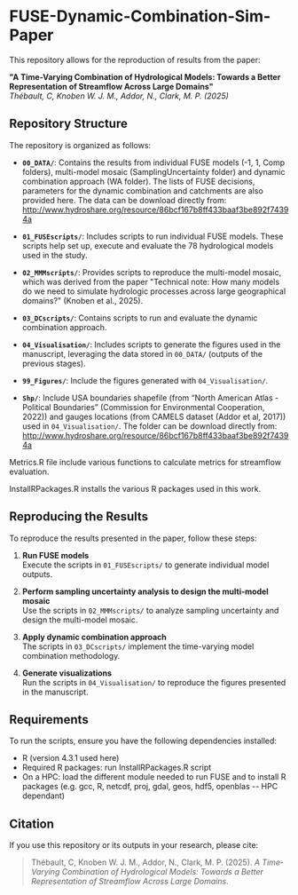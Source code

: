 # FUSE-Dynamic-Combination-Sim-Paper

This repository allows for the reproduction of results from the paper:

**"A Time-Varying Combination of Hydrological Models: Towards a Better Representation of Streamflow Across Large Domains"**  
*Thébault, C, Knoben W. J. M., Addor, N., Clark, M. P. (2025)*

## Repository Structure

The repository is organized as follows:

- **`00_DATA/`**: Contains the results from individual FUSE models (-1, 1, Comp folders), multi-model mosaic (SamplingUncertainty folder) and dynamic combination approach (WA folder). The lists of FUSE decisions, parameters for the dynamic combination and catchments are also provided here. The data can be download directly from: http://www.hydroshare.org/resource/86bcf167b8ff433baaf3be892f74394a

- **`01_FUSEscripts/`**: Includes scripts to run individual FUSE models. These scripts help set up, execute and evaluate the 78 hydrological models used in the study.

- **`02_MMMscripts/`**: Provides scripts to reproduce the multi-model mosaic, which was derived from the paper "Technical note: How many models do we need to simulate hydrologic processes across large geographical domains?" (Knoben et al., 2025).

- **`03_DCscripts/`**: Contains scripts to run and evaluate the dynamic combination approach.

- **`04_Visualisation/`**: Includes scripts to generate the figures used in the manuscript, leveraging the data stored in `00_DATA/` (outputs of the previous stages).

- **`99_Figures/`**: Include the figures generated with `04_Visualisation/`.

- **`Shp/`**: Include USA boundaries shapefile (from “North American Atlas - Political Boundaries” (Commission for Environmental Cooperation, 2022)) and gauges locations (from CAMELS dataset (Addor et al, 2017)) used in `04_Visualisation/`. The folder can be download directly from: http://www.hydroshare.org/resource/86bcf167b8ff433baaf3be892f74394a

Metrics.R file include various functions to calculate metrics for streamflow evaluation. 

InstallRPackages.R installs the various R packages used in this work.

## Reproducing the Results

To reproduce the results presented in the paper, follow these steps:

1. **Run FUSE models**  
   Execute the scripts in `01_FUSEscripts/` to generate individual model outputs.

2. **Perform sampling uncertainty analysis to design the multi-model mosaic**  
   Use the scripts in `02_MMMscripts/` to analyze sampling uncertainty and design the multi-model mosaic.

3. **Apply dynamic combination approach**  
   The scripts in `03_DCscripts/` implement the time-varying model combination methodology.

4. **Generate visualizations**  
   Run the scripts in `04_Visualisation/` to reproduce the figures presented in the manuscript.

## Requirements

To run the scripts, ensure you have the following dependencies installed:

- R (version 4.3.1 used here)  
- Required R packages: run InstallRPackages.R script
- On a HPC: load the different module needed to run FUSE and to install R packages (e.g. gcc, R, netcdf, proj, gdal, geos, hdf5, openblas -- HPC dependant)

## Citation

If you use this repository or its outputs in your research, please cite:

> Thébault, C, Knoben W. J. M., Addor, N., Clark, M. P. (2025). *A Time-Varying Combination of Hydrological Models: Towards a Better Representation of Streamflow Across Large Domains*.
